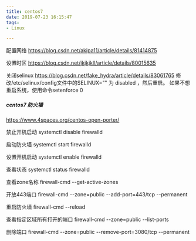 ```yaml
---
title: centos7
date: 2019-07-23 16:15:47
tags:
- Linux

---
```

配置网络
https://blog.csdn.net/akipa11/article/details/81414875

设置时区
https://blog.csdn.net/jkjkjkll/article/details/80015635


关闭selinux
https://blog.csdn.net/fake_hydra/article/details/83061765
修改/etc/selinux/config文件中的SELINUX="" 为 disabled ，然后重启。 
如果不想重启系统，使用命令setenforce 0

##### centos7 防火墙
https://www.4spaces.org/centos-open-porter/

禁止开机启动
systemctl disable firewalld

启动防火墙
systemctl start firewalld

设置开机启动
systemctl enable firewalld

查看状态
systemctl status firewalld

查看zone名称
firewall-cmd --get-active-zones

开放443端口
firewall-cmd --zone=public --add-port=443/tcp --permanent

重启防火墙
firewall-cmd --reload

查看指定区域所有打开的端口
firewall-cmd --zone=public --list-ports

删除端口
firewall-cmd --zone=public --remove-port=3080/tcp --permanent